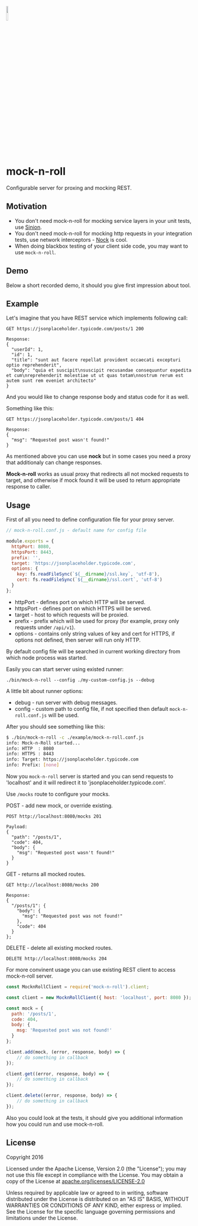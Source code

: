 <img src="http://openclipart.org/download/28383/Dug-Rock-On.svg" width="10%" height="10%">

# mock-n-roll

Configurable server for proxing and mocking REST.

## Motivation

* You don't need mock-n-roll for mocking service layers in your unit tests, use [Sinion](http://sinonjs.org/).
* You don't need mock-n-roll for mocking http requests in your integration tests, use network interceptors - [Nock](https://github.com/node-nock/nock) is cool.
* When doing blackbox testing of your client side code, you may want to use `mock-n-roll`.

## Demo

Below a short recorded demo, it should you give first impression about tool.

<script type="text/javascript" src="https://asciinema.org/a/6f78jzqb7jq9t9qdrogxa5fog.js" id="asciicast-6f78jzqb7jq9t9qdrogxa5fog" async></script>

## Example

Let's imagine that you have REST service which implements following call:

```
GET https://jsonplaceholder.typicode.com/posts/1 200

Response:
{
  "userId": 1,
  "id": 1,
  "title": "sunt aut facere repellat provident occaecati excepturi optio reprehenderit",
  "body": "quia et suscipit\nsuscipit recusandae consequuntur expedita et cum\nreprehenderit molestiae ut ut quas totam\nnostrum rerum est autem sunt rem eveniet architecto"
}
```

And you would like to change response body and status code for it as well.

Something like this:

```
GET https://jsonplaceholder.typicode.com/posts/1 404

Response:
{
  "msg": "Requested post wasn't found!"
}
```

As mentioned above you can use **nock** but in some cases you need a proxy that additionaly can change responses.

**Mock-n-roll** works as usual proxy that redirects all not mocked requests to target, and otherwise if mock found it will be used to return appropriate response to caller.

## Usage

First of all you need to define configuration file for your proxy server.

``` javascript
// mock-n-roll.conf.js - default name for config file

module.exports = {
  httpPort: 8080,
  httpsPort: 8443,
  prefix: '',
  target: 'https://jsonplaceholder.typicode.com',
  options: {
    key: fs.readFileSync(`${__dirname}/ssl.key`, 'utf-8'),
    cert: fs.readFileSync(`${__dirname}/ssl.cert`, 'utf-8')
  }
};
```

* httpPort - defines port on which HTTP will be served.
* httpsPort - defines port on which HTTPS will be served.
* target - host to which requests will be proxied.
* prefix - prefix which will be used for proxy (for example, proxy only requests under `/api/v1`).
* options - contains only string values of key and cert for HTTPS, if options not defined, then server will run only HTTP.

By default config file will be searched in current working directory from which node process was started.

Easily you can start server using existed runner:

```
./bin/mock-n-roll --config ./my-custom-config.js --debug
```

A little bit about runner options:

* debug - run server with debug messages.
* config - custom path to config file, if not specified then default `mock-n-roll.conf.js` will be used.

After you should see something like this:

```bash
$ ./bin/mock-n-roll -c ./example/mock-n-roll.conf.js
info: Mock-n-Roll started...
info: HTTP  : 8080
info: HTTPS : 8443
info: Target: https://jsonplaceholder.typicode.com
info: Prefix: [none]
```

Now you `mock-n-roll` server is started and you can send requests to 'localhost' and it will redirect it to 'jsonplaceholder.typicode.com'.

Use `/mocks` route to configure your mocks.

POST - add new mock, or override existing.

```
POST http://localhost:8080/mocks 201

Payload:
{
  "path": "/posts/1",
  "code": 404,
  "body": {
    "msg": "Requested post wasn't found!"
  }
}
```

GET - returns all mocked routes.

```
GET http://localhost:8080/mocks 200

Response:
{
  "/posts/1": {
    "body": {
      "msg": "Requested post was not found!"
    },
    "code": 404
  }
};
```

DELETE - delete all existing mocked routes.

```
DELETE http://localhost:8080/mocks 204
```

For more convinent usage you can use existing REST client to access mock-n-roll server.

```javascript
const MocknRollClient = require('mock-n-roll').client;

const client = new MocknRollClient({ host: 'localhost', port: 8080 });

const mock = {
  path: '/posts/1',
  code: 404,
  body: {
    msg: 'Requested post was not found!'
  }
};

client.add(mock, (error, response, body) => {
    // do something in callback
});

client.get((error, response, body) => {
    // do something in callback
});

client.delete((error, response, body) => {
    // do something in callback
});

```

Also you could look at the tests, it should give you additional information how you could run and use mock-n-roll.

## License

Copyright 2016

Licensed under the Apache License, Version 2.0 (the "License");
you may not use this file except in compliance with the License.
You may obtain a copy of the License at
[apache.org/licenses/LICENSE-2.0](http://www.apache.org/licenses/LICENSE-2.0)

Unless required by applicable law or agreed to in writing, software
distributed under the License is distributed on an "AS IS" BASIS,
WITHOUT WARRANTIES OR CONDITIONS OF ANY KIND, either express or implied.
See the License for the specific language governing permissions and
limitations under the License.
